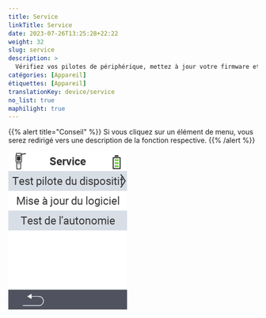 ```yaml
---
title: Service
linkTitle: Service
date: 2023-07-26T13:25:28+22:22
weight: 32
slug: service
description: >
  Vérifiez vos pilotes de périphérique, mettez à jour votre firmware et effectuez un test de portée
catégories: [Appareil]
étiquettes: [Appareil]
translationKey: device/service
no_list: true
maphilight: true
---
```

{{% alert title="Conseil" %}}
Si vous cliquez sur un élément de menu, vous serez redirigé vers une description de la fonction respective.
{{% /alert %}}

<img src="menu.png" alt="Service VitalControl" title="Service" usemap="#workmap" class="maphilight" />

<map name="workmap">
  <area shape="rect" coords="2,42,238,82" alt="Vérifier les pilotes de périphérique" title="Les instructions pour vérifier vos pilotes de périphérique se trouvent ici&#10;Clic de souris : ouvrir la documentation" href="/fr/docs/diagnosis/hardware/">
  <area shape="rect" coords="2,82,238,122" alt="Mise à jour du firmware" title="Les instructions pour mettre à jour votre firmware se trouvent ici&#10;Clic de souris : ouvrir la documentation" href="/fr/docs/firmware/update/">
  <area shape="rect" coords="2,122,238,162" alt="Test de portée" title="Les instructions pour réaliser un test de portée se trouvent ici&#10;Clic de souris : ouvrir la documentation" href="/fr/docs/diagnosis/rfid-scan/">

  <area shape="rect" coords="2,282,120,319" alt="Retour" title="Revenir en arrière d'un niveau&#10;Clic de souris : ouvrir la documentation" href="/fr/docs/device/">
</map>
